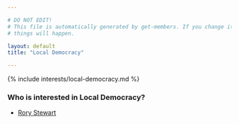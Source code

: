 ```yaml
---

# DO NOT EDIT!
# This file is automatically generated by get-members. If you change it, bad
# things will happen.

layout: default
title: "Local Democracy"

---
```


{% include interests/local-democracy.md %}

### Who is interested in Local Democracy?


* [Rory Stewart](../members/rory-stewart.html)
